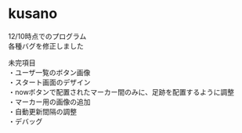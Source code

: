 kusano
======

12/10時点でのプログラム  
各種バグを修正しました  
  
未完項目  
・ユーザ一覧のボタン画像  
・スタート画面のデザイン  
・nowボタンで配置されたマーカー間のみに、足跡を配置するように調整  
・マーカー用の画像の追加  
・自動更新間隔の調整  
・デバッグ  


